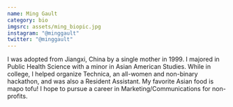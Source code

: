 ```yaml
---
name: Ming Gault
category: bio
imgsrc: assets/ming_biopic.jpg
instagram: "@minggault"
twitter: "@minggault"
---
```

I was adopted from Jiangxi, China by a single mother in 1999. I majored in Public Health Science with a minor in Asian American Studies. While in college, I helped organize Technica, an all-women and non-binary hackathon, and was also a Resident Assistant. My favorite Asian food is mapo tofu! I hope to pursue a career in Marketing/Communications for non-profits.